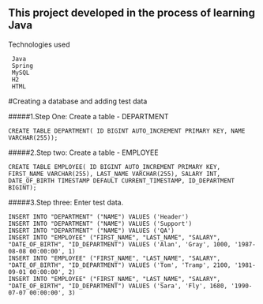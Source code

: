 ## This project developed in the process of learning Java

Technologies used
```
 Java
 Spring
 MySQL
 H2
 HTML
```
#Creating a database and adding test data

#####1.Step One: Create a table - DEPARTMENT
```
CREATE TABLE DEPARTMENT( ID BIGINT AUTO_INCREMENT PRIMARY KEY, NAME VARCHAR(255));
```
#####2.Step two: Create a table - EMPLOYEE
```
CREATE TABLE EMPLOYEE( ID BIGINT AUTO_INCREMENT PRIMARY KEY, FIRST_NAME VARCHAR(255), LAST_NAME VARCHAR(255), SALARY INT, DATE_OF_BIRTH TIMESTAMP DEFAULT CURRENT_TIMESTAMP, ID_DEPARTMENT BIGINT);
```
#####3.Step three: Enter test data.
```
INSERT INTO "DEPARTMENT" ("NAME") VALUES ('Header')
INSERT INTO "DEPARTMENT" ("NAME") VALUES ('Support')
INSERT INTO "DEPARTMENT" ("NAME") VALUES ('QA')
INSERT INTO "EMPLOYEE" ("FIRST_NAME", "LAST_NAME", "SALARY", "DATE_OF_BIRTH", "ID_DEPARTMENT") VALUES ('Alan', 'Gray', 1000, '1987-08-08 00:00:00', 1)
INSERT INTO "EMPLOYEE" ("FIRST_NAME", "LAST_NAME", "SALARY", "DATE_OF_BIRTH", "ID_DEPARTMENT") VALUES ('Tom', 'Tramp', 2100, '1981-09-01 00:00:00', 2)
INSERT INTO "EMPLOYEE" ("FIRST_NAME", "LAST_NAME", "SALARY", "DATE_OF_BIRTH", "ID_DEPARTMENT") VALUES ('Sara', 'Fly', 1680, '1990-07-07 00:00:00', 3)
```